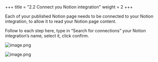 +++
title = "2.2 Connect you Notion integration"
weight = 2
+++


Each of your published Notion page needs to be connected to your Notion integration, to allow it to read your Notion page content.


Follow to each step here, type in “Search for connections” your Notion integration’s name, select it, click confirm.


![image.png](/images/002-ii-level-1-notion-to-md/002-2-setup-notion-page/9-670191-image.png)


![image.png](/images/002-ii-level-1-notion-to-md/002-2-setup-notion-page/9-209219-image.png)


